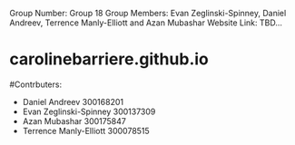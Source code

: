 
Group Number: Group 18
Group Members: Evan Zeglinski-Spinney, Daniel Andreev, Terrence Manly-Elliott and Azan Mubashar
Website Link: TBD...
# carolinebarriere.github.io

#Contrbuters:
- Daniel Andreev 300168201
- Evan Zeglinski-Spinney 300137309
- Azan Mubashar 300175847
- Terrence Manly-Elliott 300078515





